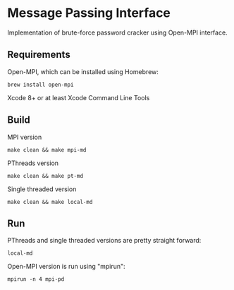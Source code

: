 Message Passing Interface
=========================

Implementation of brute-force password cracker using Open-MPI interface.

Requirements
------------

Open-MPI, which can be installed using Homebrew:

```
brew install open-mpi
```

Xcode 8+ or at least Xcode Command Line Tools

Build
-----

MPI version

```
make clean && make mpi-md
```

PThreads version

```
make clean && make pt-md
```

Single threaded version

```
make clean && make local-md
```

Run
---

PThreads and single threaded versions are pretty straight forward:

```
local-md
```

Open-MPI version is run using "mpirun":

```
mpirun -n 4 mpi-pd
```

